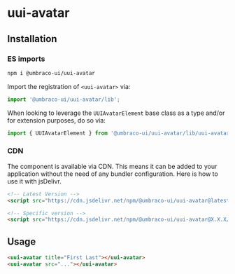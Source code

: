 # uui-avatar

## Installation

### ES imports

```zsh
npm i @umbraco-ui/uui-avatar
```

Import the registration of `<uui-avatar>` via:

```javascript
import '@umbraco-ui/uui-avatar/lib';
```

When looking to leverage the `UUIAvatarElement` base class as a type and/or for extension purposes, do so via:

```javascript
import { UUIAvatarElement } from '@umbraco-ui/uui-avatar/lib/uui-avatar.element';
```

### CDN

The component is available via CDN. This means it can be added to your application without the need of any bundler configuration. Here is how to use it with jsDelivr.

```html
<!-- Latest Version -->
<script src="https://cdn.jsdelivr.net/npm/@umbraco-ui/uui-avatar@latest/dist/uui-avatar.min.js"></script>

<!-- Specific version -->
<script src="https://cdn.jsdelivr.net/npm/@umbraco-ui/uui-avatar@X.X.X/dist/uui-avatar.min.js"></script>
```

## Usage

```html
<uui-avatar title="First Last"></uui-avatar>
<uui-avatar src="..."></uui-avatar>
```
